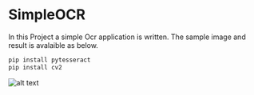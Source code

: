 # SimpleOCR

In this Project a simple Ocr application is written. The sample image and result is avalaible as below.

```bash
pip install pytesseract 
pip install cv2
```

![alt text](http://https://irtechnet.com/wp-content/uploads/2020/06/3-1.jpg)
